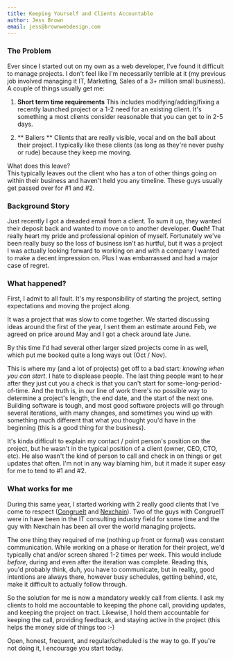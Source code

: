```yaml
---
title: Keeping Yourself and Clients Accountable
author: Jess Brown
email: jess@brownwebdesign.com
---
```


### The Problem

Ever since I started out on my own as a web developer, I've found it
difficult to manage projects.  I don't feel like I'm necessarily
terrible at it (my previous job involved managing it IT, Marketing, Sales of a
3+ million small business). A couple of things usually get me:

1. **Short term time requirements**  This includes modifying/adding/fixing a
   recently launched project or a 1-2 need for an existing client.  It's
something a most clients consider reasonable that you can get to in 2-5
days.

2. ** Ballers **  Clients that are really visible, vocal and on the ball about their project.  I typically like these clients (as long as they're never pushy or rude) because they keep me moving.

What does this leave?  
This typically leaves out the client who has a ton of other things going
on within their business and haven't held you any timeline.  These guys
usually get passed over for #1 and #2.

### Background Story

Just recently I got a dreaded email from a client.  To sum it up, they
wanted their deposit back and wanted to move on to another developer.
**Ouch!** That really heart my pride and professional opinion of myself.
Fortunately we've been really busy so the loss of business isn't as
hurtful, but it was a project I was actually looking forward to working
on and with a company I wanted to make a decent impression on.  Plus I
was embarrassed and had a major case of regret.

### What happened?
First, I admit to all fault.  It's my responsibility of starting the
project, setting expectations and moving the project along.

It was a project that was slow to come together.
We started discussing ideas around the first of the year, I sent them an
estimate around Feb, we agreed on price around May and I got a check
around late June.

By this time I'd had several other larger sized projects come in as
well, which put me booked quite a long ways out (Oct / Nov).  

This is where my (and a lot of projects) get off to a bad start:
*knowing when you can start*.  I hate to displease people. The last
thing people want to hear after they just cut you a check is that you
can't start for some-long-period-of-time.  And the truth is, in our line
of work there's no possible way to determine a project's length, the end
date, and the start of the next one.  Building software is tough, and most
good software projects will go through several iterations, with many changes,
and sometimes you wind up with something much different that what you
thought you'd have in the beginning (this is a good thing for the
business).  

It's kinda difficult to explain my contact / point person's position on
the project, but he wasn't in the typical position of a client (owner,
CEO, CTO, etc).  He also wasn't the kind of person to call and check in
on things or get updates that often.  I'm not in any way blaming him,
but it made it super easy for me to tend to #1 and #2.  


### What works for me

During this same year, I started working with 2 really good clients that
I've come to respect ([CongrueIt](http://www.congrueit.com) and [Nexchain](http://www.nexchaind.com)).  Two of the guys with CongrueIT were in have been in the IT consulting industry field for some time and the guy with Nexchain has been all over the world managing projects.  

<!-- XXXXXXX BNR here?? XXXXXX -->

The one thing they required of me (nothing up front or formal) was
constant communication.  While working on a phase or iteration for
their project, we'd typically chat and/or screen shared 1-2 times per
week.  This would include *before*, during and even after the iteration
was complete.  Reading this, you'd probably think, duh, you have to
communicate, but in reality, good intentions are always there, however busy
schedules, getting behind, etc, make it difficult to actually follow through.

So the solution for me is now a mandatory weekly call from clients.  I
ask my clients to hold me accountable to keeping the phone call,
providing updates, and keeping the project on tract.  Likewise, I hold them
accountable for keeping the call, providing feedback, and staying active
in the project (this helps the money side of things too :-)

Open, honest, frequent, and regular/scheduled is the way to go.  If
you're not doing it, I encourage you start today.
